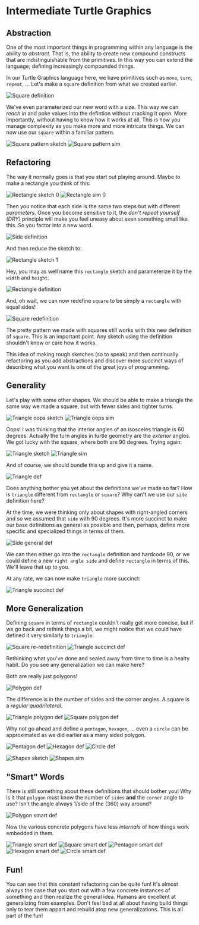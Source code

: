 # Intermediate Turtle Graphics

## Abstraction

One of the most important things in programming within any language is the ability to _abstract_. That is, the ability to create new compound constructs that are indistinguishable from the primitives. In this way you can extend the language; defining increasingly compounded things.

In our Turtle Graphics language here, we have primitives such as `move`, `turn`, `repeat`, ... Let's make a `square` definition from what we created earlier.

![Square definition](media/square_def.png)

We've even parameterized our new word with a size. This way we can _reach in_ and poke values into the defintion without cracking it open. More importantly, without having to know how it works at all. This is how you manage complexity as you make more and more intricate things. We can now use our `square` within a familiar pattern.

![Square pattern sketch](media/square_pattern_sketch.png)
![Square pattern sim](media/square_pattern_sim.png)

## Refactoring

The way it normally goes is that you start out playing around. Maybe to make a rectangle you think of this:

![Rectangle sketch 0](media/rect_sketch0.png)
![Rectangle sim 0](media/rect_sim.png)

Then you notice that each side is the same two steps but with different _parameters_. Once you become sensitive to it, the _don't repeat yourself (DRY)_ principle will make you feel uneasy about even something small like this. So you factor into a new word.

![Side definition](media/side_def.png)

And then reduce the sketch to:

![Rectangle sketch 1](media/rect_sketch1.png)

Hey, you may as well name this `rectangle` sketch and parameterize it by the `width` and `height`.

![Rectangle definition](media/rect_def.png)

And, oh wait, we can now redefine `square` to be simply a `rectangle` with equal sides!

![Square redefinition](media/square_redef.png)

The pretty pattern we made with squares still works with this new definition of `square`. This is an important point. Any sketch using the definition shouldn't know or care how it works.

This idea of making rough sketches (so to speak) and then continually refactoring as you add abstractions and discover more succinct ways of describing what you want is one of the great joys of programming.

## Generality

Let's play with some other shapes. We should be able to make a triangle the same way we made a square, but with fewer sides and tighter turns.

![Triangle oops sketch](media/triangle_oops_sketch.png)
![Triangle oops sim](media/triangle_oops_sim.png)

Oops! I was thinking that the interior angles of an isosceles triangle is 60 degrees. Actually the turn angles in turtle geometry are the _exterior_ angles. We got lucky with the square, where both are 90 degrees. Trying again:

![Triangle sketch](media/triangle_sketch.png)
![Triangle sim](media/triangle_sim.png)

And of course, we should bundle this up and give it a name.

![Triangle def](media/triangle_def.png)

Does anything bother you yet about the definitions we've made so far? How is `triangle` different from `rectangle` or `square`? Why can't we use our `side` definition here?

At the time, we were thinking only about shapes with right-angled corners and so we assumed that `side` with 90 degrees. It's more succinct to make our base definitions as general as possible and then, perhaps, define more specific and specialized things in terms of them.

![Side general def](media/side_general_def.png)

We can then either go into the `rectangle` definition and hardcode 90, or we could define a new `right angle side` and define `rectangle` in terms of this. We'll leave that up to you.

At any rate, we can now make `triangle` more succinct:

![Triangle succinct def](media/triangle_succinct_def.png)

## More Generalization

Defining `square` in terms of `rectangle` couldn't really get more concise, but if we go back and rethink things a bit, we might notice that we could have defined it very similarly to `triangle`:

![Square re-redefinition](media/square_reredef.png)
![Triangle succinct def](media/triangle_succinct_def.png)

Rethinking what you've done and sealed away from time to time is a healty habit. Do you see any generalization we can make here?

Both are really just polygons!

![Polygon def](media/polygon_def.png)

The difference is in the number of sides and the corner angles. A square is a _regular quadrilateral_.

![Triangle polygon def](media/triangle_poly_def.png)
![Square polygon def](media/square_poly_def.png)

Why not go ahead and define a `pentagon`, `hexagon`, ... even a `circle` can be approximated as we did earlier as a many sided polygon.

![Pentagon def](media/pentagon_def.png)
![Hexagon def](media/hexagon_def.png)
![Circle def](media/circle_def.png)

![Shapes sketch](media/shapes_sketch.png)
![Shapes sim](media/shapes_sim.png)

## "Smart" Words

There is still something about these definitions that should bother you! Why is it that `polygon` must know the number of `sides` **and** the `corner` angle to use? Isn't the angle always 1/side of the (360) way around?

![Polygon smart def](media/polygon_smart_def.png)

Now the various concrete polygons have less _internals_ of how things work embedded in them.

![Triangle smart def](media/triangle_smart_def.png)
![Square smart def](media/square_smart_def.png)
![Pentagon smart def](media/pentagon_smart_def.png)
![Hexagon smart def](media/hexagon_smart_def.png)
![Circle smart def](media/circle_smart_def.png)

## Fun!

You can see that this constant refactoring can be quite fun! It's almost always the case that you start out with a few concrete instances of something and then realize the general idea. Humans are excellent at generalizing from examples. Don't feel bad at all about having build things only to tear them appart and rebuild atop new generalizations. This is all part of the fun!
